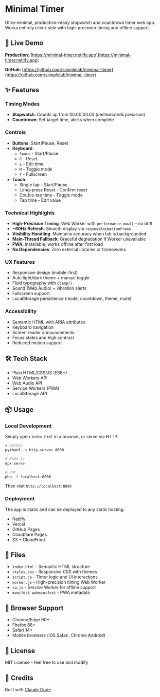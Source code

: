 # Minimal Timer

Ultra-minimal, production-ready stopwatch and countdown timer web app. Works entirely client-side with high-precision timing and offline support.

## 🚀 Live Demo

**Production:** [https://minimal-timer.netlify.app](https://minimal-timer.netlify.app)

**GitHub:** [https://github.com/siimplelab/minimal-timer](https://github.com/siimplelab/minimal-timer)

## ✨ Features

### Timing Modes
- **Stopwatch**: Counts up from 00:00:00.00 (centiseconds precision)
- **Countdown**: Set target time, alerts when complete

### Controls
- **Buttons**: Start/Pause, Reset
- **Keyboard**:
  - `Space` - Start/Pause
  - `R` - Reset
  - `E` - Edit time
  - `M` - Toggle mode
  - `F` - Fullscreen
- **Touch**:
  - Single tap - Start/Pause
  - Long-press Reset - Confirm reset
  - Double-tap time - Toggle mode
  - Tap time - Edit value

### Technical Highlights
- **High-Precision Timing**: Web Worker with `performance.now()` - no drift
- **~60Hz Refresh**: Smooth display via `requestAnimationFrame`
- **Visibility Handling**: Maintains accuracy when tab is backgrounded
- **Main-Thread Fallback**: Graceful degradation if Worker unavailable
- **PWA**: Installable, works offline after first load
- **No Dependencies**: Zero external libraries or frameworks

### UX Features
- Responsive design (mobile-first)
- Auto light/dark theme + manual toggle
- Fluid typography with `clamp()`
- Sound (Web Audio) + vibration alerts
- Fullscreen support
- LocalStorage persistence (mode, countdown, theme, mute)

### Accessibility
- Semantic HTML with ARIA attributes
- Keyboard navigation
- Screen reader announcements
- Focus states and high contrast
- Reduced motion support

## 🛠️ Tech Stack

- Plain HTML/CSS/JS (ES6+)
- Web Workers API
- Web Audio API
- Service Workers (PWA)
- LocalStorage API

## 📦 Usage

### Local Development

Simply open `index.html` in a browser, or serve via HTTP:

```bash
# Python
python3 -m http.server 8000

# Node.js
npx serve

# PHP
php -S localhost:8000
```

Then visit `http://localhost:8000`

### Deployment

The app is static and can be deployed to any static hosting:

- Netlify
- Vercel
- GitHub Pages
- Cloudflare Pages
- S3 + CloudFront

## 📄 Files

- `index.html` - Semantic HTML structure
- `styles.css` - Responsive CSS with themes
- `script.js` - Timer logic and UI interactions
- `worker.js` - High-precision timing Web Worker
- `sw.js` - Service Worker for offline support
- `manifest.webmanifest` - PWA metadata

## 🎯 Browser Support

- Chrome/Edge 90+
- Firefox 88+
- Safari 14+
- Mobile browsers (iOS Safari, Chrome Android)

## 📝 License

MIT License - feel free to use and modify

## 🤖 Credits

Built with [Claude Code](https://claude.com/claude-code)
